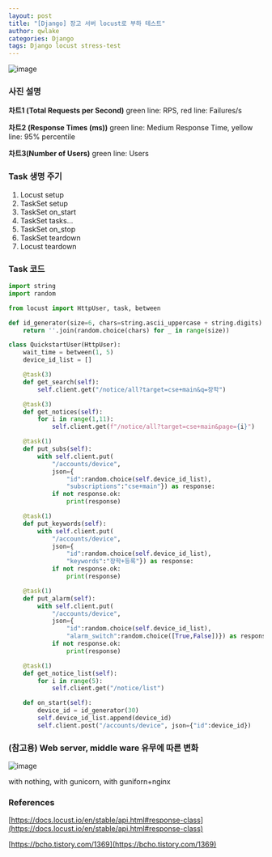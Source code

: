 ```yaml
---
layout: post
title: "[Django] 장고 서버 locust로 부하 테스트"
author: qwlake
categories: Django
tags: Django locust stress-test
---
```


![image](https://user-images.githubusercontent.com/41278416/106115342-0876f580-6194-11eb-98d5-137119a96eba.png)

### 사진 설명

**차트1 (Total Requests per Second)**
green line: RPS,
red line: Failures/s

**차트2 (Response Times (ms))**
green line: Medium Response Time,
yellow line: 95% percentile

**차트3(Number of Users)**
green line: Users

### Task 생명 주기

1. Locust setup
2. TaskSet setup
3. TaskSet on_start
4. TaskSet tasks…
5. TaskSet on_stop
6. TaskSet teardown
7. Locust teardown

### Task 코드

```python
import string
import random

from locust import HttpUser, task, between

def id_generator(size=6, chars=string.ascii_uppercase + string.digits):
    return ''.join(random.choice(chars) for _ in range(size))

class QuickstartUser(HttpUser):
    wait_time = between(1, 5)
    device_id_list = []

    @task(3)
    def get_search(self):
        self.client.get("/notice/all?target=cse+main&q=장학")

    @task(3)
    def get_notices(self):
        for i in range(1,11):
            self.client.get(f"/notice/all?target=cse+main&page={i}")

    @task(1)
    def put_subs(self):
        with self.client.put(
            "/accounts/device", 
            json={
                "id":random.choice(self.device_id_list), 
                "subscriptions":"cse+main"}) as response:
            if not response.ok:
                print(response)

    @task(1)
    def put_keywords(self):
        with self.client.put(
            "/accounts/device", 
            json={
                "id":random.choice(self.device_id_list), 
                "keywords":"장학+등록"}) as response:
            if not response.ok:
                print(response)

    @task(1)
    def put_alarm(self):
        with self.client.put(
            "/accounts/device", 
            json={
                "id":random.choice(self.device_id_list), 
                "alarm_switch":random.choice([True,False])}) as response:
            if not response.ok:
                print(response)

    @task(1)
    def get_notice_list(self):
        for i in range(5):
            self.client.get("/notice/list")

    def on_start(self):
        device_id = id_generator(30)
        self.device_id_list.append(device_id)
        self.client.post("/accounts/device", json={"id":device_id})
```

### (참고용) Web server, middle ware 유무에 따른 변화

![image](https://user-images.githubusercontent.com/41278416/106115367-0e6cd680-6194-11eb-8ea3-8b08a4b03bb8.png)

with nothing, with gunicorn, with guniforn+nginx

### References

[https://docs.locust.io/en/stable/api.html#response-class](https://docs.locust.io/en/stable/api.html#response-class)

[https://bcho.tistory.com/1369](https://bcho.tistory.com/1369)